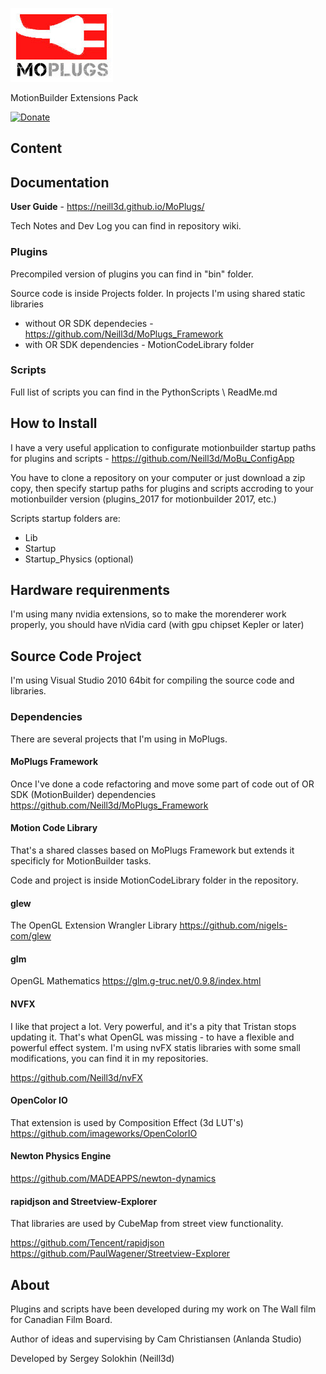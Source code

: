[![MoPlugs](https://github.com/Neill3d/MoPlugs/blob/master/Documentation/Images/MoP.jpg)]()

MotionBuilder Extensions Pack

[![Donate](https://img.shields.io/badge/Donate-PayPal-green.svg)](https://www.paypal.me/neill3d)

## Content ##

## Documentation ##

**User Guide** - https://neill3d.github.io/MoPlugs/

Tech Notes and Dev Log you can find in repository wiki.

### Plugins ###

Precompiled version of plugins you can find in "bin" folder.

Source code is inside Projects folder.
 In projects I'm using shared static libraries
 - without OR SDK dependecies - https://github.com/Neill3d/MoPlugs_Framework
 - with OR SDK dependencies - MotionCodeLibrary folder

### Scripts ###

Full list of scripts you can find in the PythonScripts \ ReadMe.md

## How to Install ##

I have a very useful application to configurate motionbuilder startup paths for plugins and scripts - https://github.com/Neill3d/MoBu_ConfigApp

You have to clone a repository on your computer or just download a zip copy, then specify startup paths for plugins and scripts accroding to your motionbuilder version (plugins_2017 for motionbuilder 2017, etc.)

Scripts startup folders are:
- Lib
- Startup
- Startup_Physics (optional)

## Hardware requirenments ##

 I'm using many nvidia extensions, so to make the morenderer work properly, you should have nVidia card (with gpu chipset Kepler or later)

## Source Code Project ##

 I'm using Visual Studio 2010 64bit for compiling the source code and libraries.

### Dependencies ###

 There are several projects that I'm using in MoPlugs.

#### MoPlugs Framework ####

 Once I've done a code refactoring and move some part of code out of OR SDK (MotionBuilder) dependencies
 https://github.com/Neill3d/MoPlugs_Framework

#### Motion Code Library ####

 That's a shared classes based on MoPlugs Framework but extends it specificly for MotionBuilder tasks.
 
Code and project is inside MotionCodeLibrary folder in the repository.

#### glew ####
 The OpenGL Extension Wrangler Library
 https://github.com/nigels-com/glew

#### glm ####
 OpenGL Mathematics
 https://glm.g-truc.net/0.9.8/index.html

#### NVFX ####

 I like that project a lot. Very powerful, and it's a pity that Tristan stops updating it. That's what OpenGL was missing - to have a flexible and powerful effect system.
 I'm using nvFX statis libraries with some small modifications, you can find it in my repositories. 
 
 https://github.com/Neill3d/nvFX
 
#### OpenColor IO ####

 That extension is used by Composition Effect (3d LUT's)
 https://github.com/imageworks/OpenColorIO
 
#### Newton Physics Engine ####
 https://github.com/MADEAPPS/newton-dynamics

#### rapidjson and Streetview-Explorer ####

 That libraries are used by CubeMap from street view functionality.

 https://github.com/Tencent/rapidjson
 https://github.com/PaulWagener/Streetview-Explorer

## About ##

 Plugins and scripts have been developed during my work on The Wall film for Canadian Film Board.

  Author of ideas and supervising by Cam Christiansen (Anlanda Studio)

 Developed by Sergey Solokhin (Neill3d)
 

